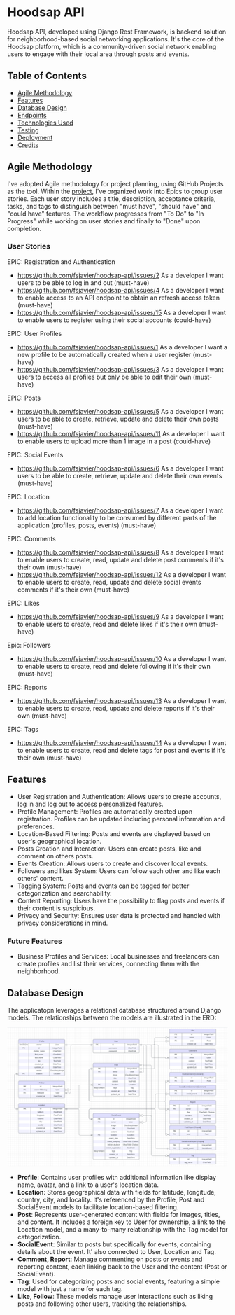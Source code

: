 # Hoodsap API

Hoodsap API, developed using Django Rest Framework, is backend solution for neighborhood-based social networking applications. It's the core of the Hoodsap platform, which is a community-driven social network enabling users to engage with their local area through posts and events.

## Table of Contents

* [Agile Methodology](#agile-methodology)
* [Features](#features)
* [Database Design](#database-design)
* [Endpoints](#ui-/-ux)
* [Technologies Used](#technologies-used)
* [Testing](#testing)
* [Deployment](#deployment)
* [Credits](#credits)


## Agile Methodology

I've adopted Agile methodology for project planning, using GitHub Projects as the tool. Within the [project](https://github.com/users/fsjavier/projects/6), I've organized work into Epics to group user stories. Each user story includes a title, description, acceptance criteria, tasks, and tags to distinguish between "must have", "should have" and "could have" features. The workflow progresses from "To Do" to "In Progress" while working on user stories and finally to "Done" upon completion.

### User Stories

EPIC: Registration and Authentication
- https://github.com/fsjavier/hoodsap-api/issues/2 As a developer I want users to be able to log in and out (must-have)
- https://github.com/fsjavier/hoodsap-api/issues/4 As a developer I want to enable access to an API endpoint to obtain an refresh access token (must-have)
- https://github.com/fsjavier/hoodsap-api/issues/15 As a developer I want to enable users to register using their social accounts (could-have)

EPIC: User Profiles 
- https://github.com/fsjavier/hoodsap-api/issues/1 As a developer I want a new profile to be automatically created when a user register (must-have)
- https://github.com/fsjavier/hoodsap-api/issues/3 As a developer I want users to access all profiles but only be able to edit their own (must-have)

EPIC: Posts
- https://github.com/fsjavier/hoodsap-api/issues/5 As a developer I want users to be able to create, retrieve, update and delete their own posts (must-have)
- https://github.com/fsjavier/hoodsap-api/issues/11 As a developer I want to enable users to upload more than 1 image in a post (could-have)

EPIC: Social Events
- https://github.com/fsjavier/hoodsap-api/issues/6 As a developer I want users to be able to create, retrieve, update and delete their own events (must-have)

EPIC: Location
- https://github.com/fsjavier/hoodsap-api/issues/7 As a developer I want to add location functionality to be consumed by different parts of the application (profiles, posts, events) (must-have)

EPIC: Comments
- https://github.com/fsjavier/hoodsap-api/issues/8 As a developer I want to enable users to create, read, update and delete post comments if it's their own (must-have)
- https://github.com/fsjavier/hoodsap-api/issues/12 As a developer I want to enable users to create, read, update and delete social events comments if it's their own (must-have)

EPIC: Likes
- https://github.com/fsjavier/hoodsap-api/issues/9 As a developer I want to enable users to create, read and delete likes if it's their own (must-have)

Epic: Followers
- https://github.com/fsjavier/hoodsap-api/issues/10 As a developer I want to enable users to create, read and delete following if it's their own (must-have)

EPIC: Reports
- https://github.com/fsjavier/hoodsap-api/issues/13 As a developer I want to enable users to create, read, update and delete reports if it's their own (must-have)

EPIC: Tags
- https://github.com/fsjavier/hoodsap-api/issues/14 As a developer I want to enable users to create, read and delete tags for post and events if it's their own (must-have)

## Features

- User Registration and Authentication: Allows users to create accounts, log in and log out to access personalized features.
- Profile Management: Profiles are automatically created upon registration. Profiles can be updated including personal information and preferences.
- Location-Based Filtering: Posts and events are displayed based on user's geographical location.
- Posts Creation and Interaction: Users can create posts, like and comment on others posts.
- Events Creation: Allows users to create and discover local events.
- Followers and likes System: Users can follow each other and like each others' content.
- Tagging System: Posts and events can be tagged for better categorization and searchability.
- Content Reporting: Users have the possibility to flag posts and events if their content is suspicious.
- Privacy and Security: Ensures user data is protected and handled with privacy considerations in mind.

### Future Features

- Business Profiles and Services: Local businesses and freelancers can create profiles and list their services, connecting them with the neighborhood.


## Database Design

The applicatopn leverages a relational database structured around Django models. The relationships between the models are illustrated in the ERD:

![ERD](documentation/hoodsap_ERD.png)

- **Profile**: Contains user profiles with additional information like display name, avatar, and a link to a user's location data.
- **Location**: Stores geographical data with fields for latitude, longitude, country, city, and locality. It's referenced by the Profile, Post and SocialEvent models to facilitate location-based filtering.
- **Post**: Represents user-generated content with fields for images, titles, and content. It includes a foreign key to User for ownership, a link to the Location model, and a many-to-many relationship with the Tag model for categorization.
- **SocialEvent**: Similar to posts but specifically for events, containing details about the event. It' also connected to User, Location and Tag.
- **Comment, Report**: Manage commenting on posts or events and reporting content, each linking back to the User and the content (Post or SocialEvent).
- **Tag**: Used for categorizing posts and social events, featuring a simple model with just a name for each tag.
- **Like, Follow**: These models manage user interactions such as liking posts and following other users, tracking the relationships.


